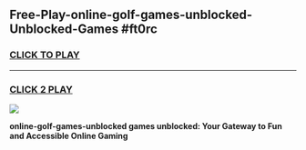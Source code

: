 
## Free-Play-online-golf-games-unblocked-Unblocked-Games #ft0rc
<h3>
<a href="https://news.freeplayer.one?title=online-golf-games-unblocked&ref=8M">CLICK TO PLAY</a></h3>
<hr>

<h3>
<a href="https://news.freeplayer.one?title=online-golf-games-unblocked&ref=8M">CLICK 2 PLAY</a>
  
</h3>

<a href="https://news.freeplayer.one?title=online-golf-games-unblocked&ref=8M"><img src="https://clearcache.store/games.png"></a>


**online-golf-games-unblocked games unblocked: Your Gateway to Fun and Accessible Online Gaming**
